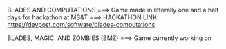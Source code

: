 BLADES AND COMPUTATIONS ===> Game made in litterally one and a half days for hackathon at MS&T
                        ===> HACKATHON LINK: https://devpost.com/software/blades-computations

BLADES, MAGIC, AND ZOMBIES (BMZ) ===> Game currently working on                        
